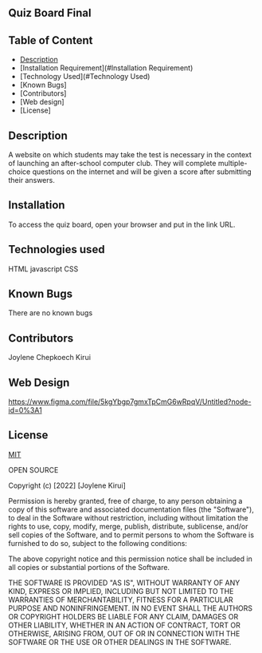 ## Quiz Board Final

## Table of Content

+ [Description](#Description)
+ [Installation Requirement](#Installation Requirement)
+ [Technology Used](#Technology Used)
+ [Known  Bugs]
+ [Contributors]
+ [Web design]
+ [License]

## Description

A website on which students may take the test is necessary in the context of launching an after-school computer club. They will complete multiple-choice questions on the internet and will be given a score after submitting their answers.


## Installation
To access the quiz board, open your browser and put in the link URL.

## Technologies used 
HTML
javascript
CSS 

## Known Bugs
There are no known bugs 

## Contributors
Joylene Chepkoech Kirui


## Web Design
https://www.figma.com/file/5kgYbgp7gmxTpCmG6wRpqV/Untitled?node-id=0%3A1

## License
[MIT](https://choosealicense.com/licenses/mit/)

OPEN SOURCE

Copyright (c) [2022] [Joylene Kirui]

Permission is hereby granted, free of charge, to any person obtaining a copy
of this software and associated documentation files (the "Software"), to deal
in the Software without restriction, including without limitation the rights
to use, copy, modify, merge, publish, distribute, sublicense, and/or sell
copies of the Software, and to permit persons to whom the Software is
furnished to do so, subject to the following conditions:

The above copyright notice and this permission notice shall be included in all
copies or substantial portions of the Software.

THE SOFTWARE IS PROVIDED "AS IS", WITHOUT WARRANTY OF ANY KIND, EXPRESS OR
IMPLIED, INCLUDING BUT NOT LIMITED TO THE WARRANTIES OF MERCHANTABILITY,
FITNESS FOR A PARTICULAR PURPOSE AND NONINFRINGEMENT. IN NO EVENT SHALL THE
AUTHORS OR COPYRIGHT HOLDERS BE LIABLE FOR ANY CLAIM, DAMAGES OR OTHER
LIABILITY, WHETHER IN AN ACTION OF CONTRACT, TORT OR OTHERWISE, ARISING FROM,
OUT OF OR IN CONNECTION WITH THE SOFTWARE OR THE USE OR OTHER DEALINGS IN THE
SOFTWARE.
